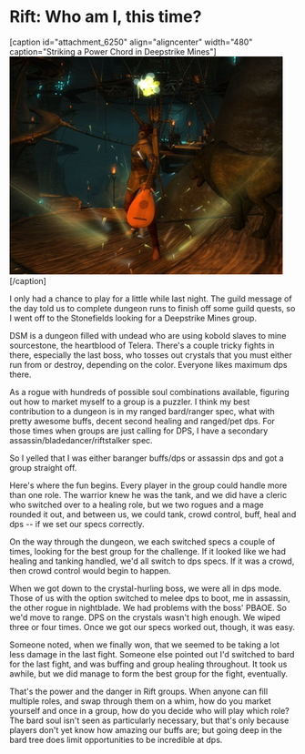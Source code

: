 # Rift: Who am I, this time?

[caption id="attachment\_6250" align="aligncenter" width="480" caption="Striking a Power Chord in Deepstrike Mines"][![](../uploads/2011/03/rift-2011-03-02-00-34-14-98-480x383.jpg "Striking a Power Chord in Deepstrike Mines")](../uploads/2011/03/rift-2011-03-02-00-34-14-98.jpg)[/caption]

I only had a chance to play for a little while last night. The guild message of the day told us to complete dungeon runs to finish off some guild quests, so I went off to the Stonefields looking for a Deepstrike Mines group.

DSM is a dungeon filled with undead who are using kobold slaves to mine sourcestone, the heartblood of Telera. There's a couple tricky fights in there, especially the last boss, who tosses out crystals that you must either run from or destroy, depending on the color. Everyone likes maximum dps there.

As a rogue with hundreds of possible soul combinations available, figuring out how to market myself to a group is a puzzler. I think my best contribution to a dungeon is in my ranged bard/ranger spec, what with pretty awesome buffs, decent second healing and ranged/pet dps. For those times when groups are just calling for DPS, I have a secondary assassin/bladedancer/riftstalker spec.

So I yelled that I was either baranger buffs/dps or assassin dps and got a group straight off.

Here's where the fun begins. Every player in the group could handle more than one role. The warrior knew he was the tank, and we did have a cleric who switched over to a healing role, but we two rogues and a mage rounded it out, and between us, we could tank, crowd control, buff, heal and dps -- if we set our specs correctly.

On the way through the dungeon, we each switched specs a couple of times, looking for the best group for the challenge. If it looked like we had healing and tanking handled, we'd all switch to dps specs. If it was a crowd, then crowd control would begin to happen.

When we got down to the crystal-hurling boss, we were all in dps mode. Those of us with the option switched to melee dps to boot, me in assassin, the other rogue in nightblade. We had problems with the boss' PBAOE. So we'd move to range. DPS on the crystals wasn't high enough. We wiped three or four times. Once we got our specs worked out, though, it was easy.

Someone noted, when we finally won, that we seemed to be taking a lot less damage in the last fight. Someone else pointed out I'd switched to bard for the last fight, and was buffing and group healing throughout. It took us awhile, but we did manage to form the best group for the fight, eventually.

That's the power and the danger in Rift groups. When anyone can fill multiple roles, and swap through them on a whim, how do you market yourself and once in a group, how do you decide who will play which role? The bard soul isn't seen as particularly necessary, but that's only because players don't yet know how amazing our buffs are; but going deep in the bard tree does limit opportunities to be incredible at dps.
